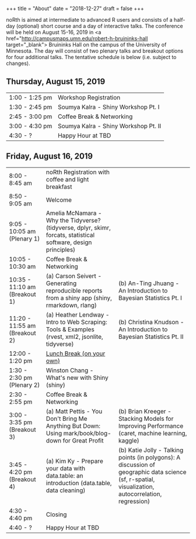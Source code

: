 +++
title = "About"
date = "2018-12-27"
draft = false
+++

noRth is aimed at intermediate to advanced R users and consists of a half-day (optional) short course and a day of interactive talks. The conference will be held on August 15-16, 2019 in <a href="http://campusmaps.umn.edu/robert-h-bruininks-hall target="_blank"> Bruininks Hall</a> on the campus of the University of Minnesota. The day will consist of two plenary talks and breakout options for four additional talks. The tentative schedule is below (i.e. subject to changes).

## Thursday, August 15, 2019
<table class="table">
  <tr>
    <td class="firstbreak">1:00 - 1:25 pm</td>
    <td>Workshop Registration </td> 
  </tr>
  <tr>
    <td class="first">1:30 - 2:45 pm</td>
    <td>Soumya Kalra - Shiny Workshop Pt. I</td> 
  </tr>
    <tr>
    <td class="firstbreak">2:45 - 3:00 pm</td>
    <td>Coffee Break & Networking </td> 
  </tr>
    <tr>
    <td class="first">3:00 - 4:30 pm</td>
    <td>Soumya Kalra - Shiny Workshop Pt. II</td> 
  </tr>
    <tr>
    <td class="first">4:30 - ?</td>
    <td>Happy Hour at TBD</td> 
  </tr>  
</table>

## Friday, August 16, 2019

<table class="table">
  <tr>
    <td class="firstbreak"> 8:00 - 8:45 am </td>
    <td>noRth Registration with coffee and light breakfast </td>
  </tr>
  <tr>
    <td class="first"> 8:50 - 9:05 am </td>
    <td> Welcome </td>
  </tr>
    <tr>
    <td class="first"> 9:05 - 10:05 am (Plenary 1) </td>
    <td> Amelia McNamara - Why the Tidyverse? (tidyverse, dplyr, skimr, forcats, statistical software, design principles)</td>
  </tr>
  <tr>
    <td class="firstbreak"> 10:05 - 10:30 am </td>
    <td> Coffee Break & Networking </td>
  </tr>
  <tr>
    <td class="first"> 10:35 - 11:10 am (Breakout 1) </td>
    <td> (a) Carson Seivert - Generating reproducible reports from a shiny app (shiny, rmarkdown, rlang) </td>
    <td> (b) An-Ting Jhuang - An Introduction to Bayesian Statistics Pt. I </td>
  </tr>
  <tr>
    <td class="first"> 11:20 - 11:55 am (Breakout 2) </td>
    <td> (a) Heather Lendway - Intro to Web Scraping: Tools & Examples (rvest, xml2, jsonlite, tidyverse)</td>
    <td> (b) Christina Knudson - An Introduction to Bayesian Statistics Pt. II</td>
  </tr>
    <tr>
    <td class="firstbreak"> 12:00 - 1:20 pm </td>
    <td> <a href="https://drive.google.com/open?id=15fD4CPo4diuA5EbXOyYNy7fv8eIbyFHW&usp=sharing" target="_blank">Lunch Break (on your own) </a> </td>
  </tr>
    </tr>
    <tr>
    <td class="first"> 1:30 - 2:30 pm (Plenary 2)</td>
    <td> Winston Chang - What's new with Shiny (shiny) </th>
  </tr>
    <tr>
    <td class="firstbreak"> 2:30 - 2:55 pm  </td>
    <td> Coffee Break & Networking </td>
  </tr>
    <tr>
    <td class="first"> 3:00 - 3:35 pm (Breakout 3) </td>
    <td> (a) Matt Pettis - 
You Don't Bring Me Anything But Down: Using mark/book/blog-down for Great Profit </td>
    <td> (b) Brian Kreeger - Stacking Models for Improving Performance (caret, machine learning, kaggle)</td>
  </tr>
    <tr>
    <td class="first"> 3:45 - 4:20 pm (Breakout 4) </td>
    <td> (a) Kim Ky - Prepare your data with data.table: an introduction (data.table, data cleaning)</td>
    <td> (b) Katie Jolly - Talking points (in polygons): A discussion of geographic data science (sf, r-spatial, visualization, autocorrelation, regression) </td>
  </tr>
    </tr>
    <tr>
    <td class="first"> 4:30 - 4:40 pm </td>
    <td> Closing </th>
  </tr>
    </tr>
    <tr>
    <td class="firstbreak"> 4:40 - ? </td>
    <td> Happy Hour at TBD </td>
  </tr>
</table>